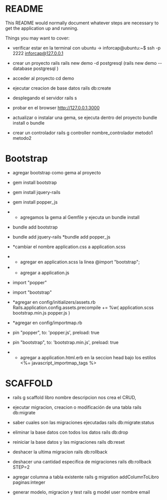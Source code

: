# README

This README would normally document whatever steps are necessary to get the
application up and running.

Things you may want to cover:

* verificar estar en la terminal con ubuntu -> inforcap@ubuntu:~$
ssh -p 2222 inforcap@127.0.0.1

* crear un proyecto rails
rails new demo -d postgresql  (rails new demo --database postgresql )

* acceder al proyecto
cd demo

* ejecutar creacion de base datos
rails db:create

* desplegando el servidor
rails s

* probar en el browser 
http://127.0.0.1:3000


* actualizar o instalar una gema, se ejecuta dentro del proyecto 
bundle install o bundle

* crear un controlador
rails g controller nombre_controlador metodo1 metodo2 

# Bootstrap

* agregar bootstrap como gema al proyecto
* gem install bootstrap
* gem install jquery-rails
* gem install popper_js

* * agregamos la gema al Gemfile y ejecuta un bundle install
* bundle add bootstrap
* bundle add jquery-rails
*bundle add popper_js

* *cambiar el nombre 
application.css a application.scss

* * agregar en application.scss la linea
@import "bootstrap";

* * agregar a application.js 
* import "popper"
* import "bootstrap"

* *agregar en config/initializers/assets.rb
Rails.application.config.assets.precompile += %w( application.scss bootstrap.min.js popper.js )

* *agregar en config/importmap.rb
* pin "popper", to: 'popper.js', preload: true
* pin "bootstrap", to: 'bootstrap.min.js', preload: true

* * agregar a application.html.erb en la seccion head bajo los estilos
<%= javascript_importmap_tags %>

# SCAFFOLD

* rails g scaffold libro nombre descripcion
nos crea el CRUD,

* ejecutar migracion, creacion o modificación de una tabla 
rails db:migrate

* saber cuales son las migraciones ejecutadas
rails db:migrate:status

* eliminar la base datos con todos los datos
rails db:drop

* reiniciar la base datos y las migraciones
rails db:reset

* deshacer la ultima migracion
rails db:rollback

* deshacer una cantidad especifica de migraciones
rails db:rollback STEP=2

* agregar columna a tabla existente
rails g migration addColumnToLibro paginas:integer

* generar modelo, migracion y test
rails g model user nombre email